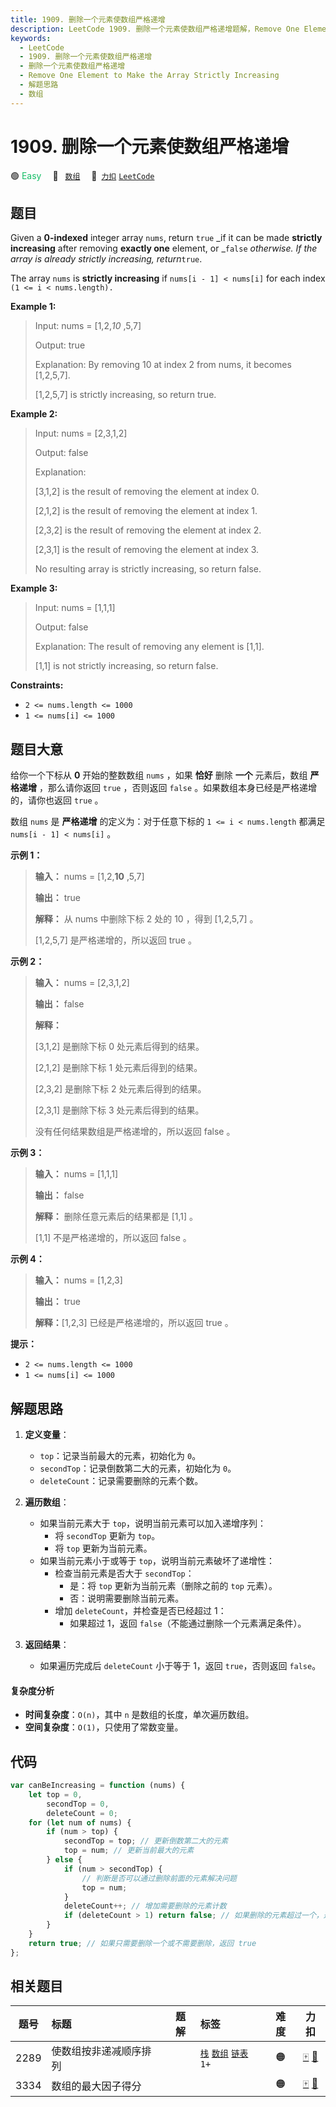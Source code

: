 ```yaml
---
title: 1909. 删除一个元素使数组严格递增
description: LeetCode 1909. 删除一个元素使数组严格递增题解，Remove One Element to Make the Array Strictly Increasing，包含解题思路、复杂度分析以及完整的 JavaScript 代码实现。
keywords:
  - LeetCode
  - 1909. 删除一个元素使数组严格递增
  - 删除一个元素使数组严格递增
  - Remove One Element to Make the Array Strictly Increasing
  - 解题思路
  - 数组
---
```


# 1909. 删除一个元素使数组严格递增

🟢 <font color=#15bd66>Easy</font>&emsp; 🔖&ensp; [`数组`](/tag/array.md)&emsp; 🔗&ensp;[`力扣`](https://leetcode.cn/problems/remove-one-element-to-make-the-array-strictly-increasing) [`LeetCode`](https://leetcode.com/problems/remove-one-element-to-make-the-array-strictly-increasing)

## 题目

Given a **0-indexed** integer array `nums`, return `true` _if it can be
made **strictly increasing** after removing **exactly one** element, or
_`false` _otherwise. If the array is already strictly increasing,
return_`true`.

The array `nums` is **strictly increasing** if `nums[i - 1] < nums[i]` for
each index `(1 <= i < nums.length).`

**Example 1:**

> Input: nums = [1,2,_10_ ,5,7]
>
> Output: true
>
> Explanation: By removing 10 at index 2 from nums, it becomes [1,2,5,7].
>
> [1,2,5,7] is strictly increasing, so return true.

**Example 2:**

> Input: nums = [2,3,1,2]
>
> Output: false
>
> Explanation:
>
> [3,1,2] is the result of removing the element at index 0.
>
> [2,1,2] is the result of removing the element at index 1.
>
> [2,3,2] is the result of removing the element at index 2.
>
> [2,3,1] is the result of removing the element at index 3.
>
> No resulting array is strictly increasing, so return false.

**Example 3:**

> Input: nums = [1,1,1]
>
> Output: false
>
> Explanation: The result of removing any element is [1,1].
>
> [1,1] is not strictly increasing, so return false.

**Constraints:**

- `2 <= nums.length <= 1000`
- `1 <= nums[i] <= 1000`

## 题目大意

给你一个下标从 **0** 开始的整数数组 `nums` ，如果 **恰好** 删除 **一个** 元素后，数组 **严格递增** ，那么请你返回
`true` ，否则返回 `false` 。如果数组本身已经是严格递增的，请你也返回 `true` 。

数组 `nums` 是 **严格递增** 的定义为：对于任意下标的 `1 <= i < nums.length` 都满足 `nums[i - 1] < nums[i]` 。

**示例 1：**

> **输入：** nums = [1,2,**10** ,5,7]
>
> **输出：** true
>
> **解释：** 从 nums 中删除下标 2 处的 10 ，得到 [1,2,5,7] 。
>
> [1,2,5,7] 是严格递增的，所以返回 true 。

**示例 2：**

> **输入：** nums = [2,3,1,2]
>
> **输出：** false
>
> **解释：**
>
> [3,1,2] 是删除下标 0 处元素后得到的结果。
>
> [2,1,2] 是删除下标 1 处元素后得到的结果。
>
> [2,3,2] 是删除下标 2 处元素后得到的结果。
>
> [2,3,1] 是删除下标 3 处元素后得到的结果。
>
> 没有任何结果数组是严格递增的，所以返回 false 。

**示例 3：**

> **输入：** nums = [1,1,1]
>
> **输出：** false
>
> **解释：** 删除任意元素后的结果都是 [1,1] 。
>
> [1,1] 不是严格递增的，所以返回 false 。

**示例 4：**

> **输入：** nums = [1,2,3]
>
> **输出：** true
>
> **解释：**[1,2,3] 已经是严格递增的，所以返回 true 。

**提示：**

- `2 <= nums.length <= 1000`
- `1 <= nums[i] <= 1000`

## 解题思路

1. **定义变量**：

   - `top`：记录当前最大的元素，初始化为 `0`。
   - `secondTop`：记录倒数第二大的元素，初始化为 `0`。
   - `deleteCount`：记录需要删除的元素个数。

2. **遍历数组**：

   - 如果当前元素大于 `top`，说明当前元素可以加入递增序列：
     - 将 `secondTop` 更新为 `top`。
     - 将 `top` 更新为当前元素。
   - 如果当前元素小于或等于 `top`，说明当前元素破坏了递增性：
     - 检查当前元素是否大于 `secondTop`：
       - 是：将 `top` 更新为当前元素（删除之前的 `top` 元素）。
       - 否：说明需要删除当前元素。
     - 增加 `deleteCount`，并检查是否已经超过 1：
       - 如果超过 1，返回 `false`（不能通过删除一个元素满足条件）。

3. **返回结果**：
   - 如果遍历完成后 `deleteCount` 小于等于 1，返回 `true`，否则返回 `false`。

#### 复杂度分析

- **时间复杂度**：`O(n)`，其中 `n` 是数组的长度，单次遍历数组。
- **空间复杂度**：`O(1)`，只使用了常数变量。

## 代码

```javascript
var canBeIncreasing = function (nums) {
	let top = 0,
		secondTop = 0,
		deleteCount = 0;
	for (let num of nums) {
		if (num > top) {
			secondTop = top; // 更新倒数第二大的元素
			top = num; // 更新当前最大的元素
		} else {
			if (num > secondTop) {
				// 判断是否可以通过删除前面的元素解决问题
				top = num;
			}
			deleteCount++; // 增加需要删除的元素计数
			if (deleteCount > 1) return false; // 如果删除的元素超过一个，返回 false
		}
	}
	return true; // 如果只需要删除一个或不需要删除，返回 true
};
```

## 相关题目

<!-- prettier-ignore -->
| 题号 | 标题 | 题解 | 标签 | 难度 | 力扣 |
| :------: | :------ | :------: | :------ | :------: | :------: |
| 2289 | 使数组按非递减顺序排列 |  |  [`栈`](/tag/stack.md) [`数组`](/tag/array.md) [`链表`](/tag/linked-list.md) `1+` | 🟠 | [🀄️](https://leetcode.cn/problems/steps-to-make-array-non-decreasing) [🔗](https://leetcode.com/problems/steps-to-make-array-non-decreasing) |
| 3334 | 数组的最大因子得分 |  |  | 🟠 | [🀄️](https://leetcode.cn/problems/find-the-maximum-factor-score-of-array) [🔗](https://leetcode.com/problems/find-the-maximum-factor-score-of-array) |